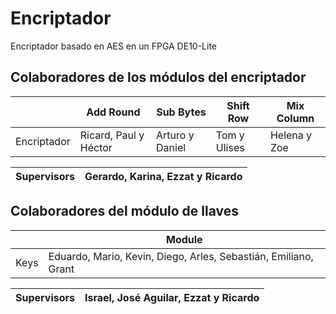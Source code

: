 # Encriptador
Encriptador basado en AES en un FPGA DE10-Lite

## Colaboradores de los módulos del encriptador

|              |        Add Round      |    Sub Bytes    |   Shift Row  |  Mix Column  |
|--------------|-----------------------|-----------------|--------------|--------------|
| Encriptador  | Ricard, Paul y Héctor | Arturo y Daniel | Tom y Ulises | Helena y Zoe |


| Supervisors  |                   Gerardo, Karina, Ezzat y Ricardo                    |
|--------------|-----------------------------------------------------------------------|


## Colaboradores del módulo de llaves
|               |                              Module                             |
|---------------|-----------------------------------------------------------------|
|     Keys      | Eduardo, Mario, Kevin, Diego, Arles, Sebastián, Emiliano, Grant |

| Supervisors  |                Israel, José Aguilar, Ezzat y Ricardo             |
|--------------|------------------------------------------------------------------|


